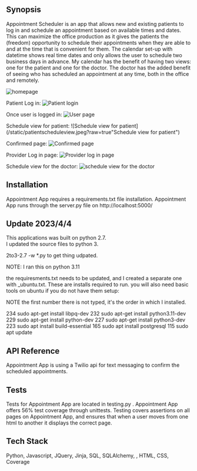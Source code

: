 ## Synopsis
  
Appointment Scheduler is an app that allows new and existing patients to log in and schedule an appointment based on available times and dates. This can maximize the office production as it gives the patients the (freedom) opportunity to schedule their appointments when they are able to and at the time that is convenient for them. The calendar set-up with datetime shows real time dates and only allows the user to schedule two business days in advance. My calendar has the benefit of having two views: one for the patient and one for the doctor. The doctor has the added benefit of seeing who has scheduled an appointment at any time, both in the office and remotely.

![homepage](/static/homepage.jpeg?raw=true "Homepage")

Patient Log in:
![Patient login](/static/patientlogin.jpeg?raw=true "Patient Log in page")

Once user is logged in:
![User page](/static/onceuserloggedin.jpeg?raw=true "Once user is logged in")

Schedule view for patient: 
![Schedule view for patient](/static/patientscheduleview.jpeg?raw=true"Schedule view for patient")

Confirmed page:
![Confirmed page](/static/confirmedpage.jpeg?raw=true "Confirmed page")

Provider Log in page:
![Provider log in page](/static/providerloginpage.jpeg?raw=true "Provider Log in page")

Schedule view for the doctor:
![schedule view for the doctor](/static/doctorsview.jpeg?raw=true "Schedule view for the doctor")


## Installation
Appointment App requires a requirements.txt file installation. Appointment App runs through the server.py file on http://localhost:5000/

## Update 2023/4/4

This applications was built on python 2.7.  
I updated the source files to python 3. 

2to3-2.7 -w *.py to get thing udpated.

NOTE:  I ran this on python 3.11

the requiresments.txt needs to be updated, and I created a separate one with _ubuntu.txt.  These are installs required to run.
you will also need basic tools on ubuntu if you do not have them setup:

NOTE the first number there is not typed, it's the order in which I installed.

  234  sudo apt-get install libpq-dev
  232  sudo apt-get install python3.11-dev
  229  sudo apt-get install python-dev
  227  sudo apt-get install python3-dev
  223  sudo apt install build-essential
  165  sudo apt install postgresql
  115  sudo apt update


## API Reference

Appointment App is using a Twilio api for text messaging to confirm the scheduled appointments.

## Tests

Tests for Appointment App are located in testing.py . Appointment App offers 56% test coverage through unittests. Testing covers assertions on all pages on Appointment App, and ensures that when a user moves from one html to another it displays the correct page.

## Tech Stack
Python, Javascript, JQuery, Jinja, SQL, SQLAlchemy, , HTML, CSS, Coverage 


